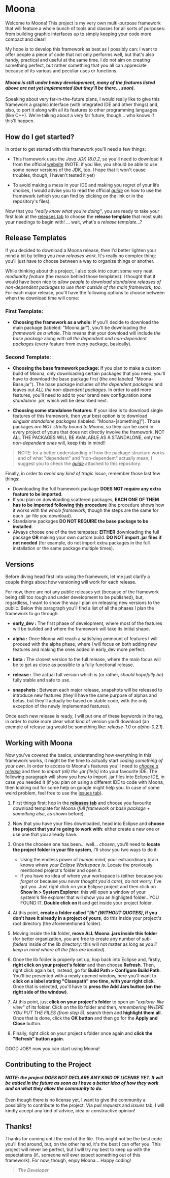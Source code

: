 # Moona

Welcome to Moona! This project is my very own multi-purpose framework that will feature a whole bunch of tools and classes for all sorts of purposes: from building graphic interfaces up to simply keeping your code more compact and clear!

My hope is to develop this framework as best as I possibly can: I want to offer people a piece of code that not only performs well, but that's also handy, practical and useful at the same time. I do not aim on creating something perfect, but rather something that you all can appreciate because of its various and peculiar uses or functions.

#### ***Moona is still under heavy developement, many of the features listed above are not yet implemented (but they'll be there... soon).***

Speaking about very far-in-the-future plans, I would really like to give this framework a graphic interface (with integrated IDE and other things) and, also, to port it along with all its features to other programming languages (like C++). We're talking about a very far future, though... who knows if this'll happen.

## How do I get started?

In order to get started with this framework you'll need a few things:

* This framework uses the *Java JDK 18.0.2*, so you'll need to download it from the official [website](https://www.oracle.com/java/technologies/downloads/) (NOTE: if you like, you should be able to use some newer versions of the JDK, too. I hope that it won't cause troubles, though, I haven't tested it yet)

* To avoid making a mess in your IDE and making you regret of your life choices, I would advise you to read the official [*guide*](https://github.com/anOsuPlayer/Moona/blob/early_dev/GUIDE.md) on how to use the framework (which you can find by clicking on the link or in the repository's files).

Now that you *"really know what you're doing"*, you are ready to take your first look at the [releases tab](https://github.com/anOsuPlayer/Moona/releases) to choose the **release template** that most suits your needings to begin with! ... wait, what's a *release template*...?

## Release Templates

If you decided to download a Moona release, then I'd better lighten your mind a bit by telling you *how releases work*. It's really no complex thing: you'll just have to choose between a way to organize things or another.

While thinking about this project, I also took into count some very neat *modularity feature* (the reason behind those templates). I thought that it would have been nice to *allow people to download standalone releases of non-dependent packages to use them outside of the main framework, too*. For each major release, you'll have the following options to choose between when the download time will come:

### First Template:

* **Choosing the framework as a whole:** If you'll decide to download the main package (labeled: "Moona.jar"), you'll be downloading *the framework as a whole*. This means that your download will include *the base package* along with *all the dependent and non-dependent packages* (every feature from every package, basically).

### Second Template:

* **Choosing the base framework package:** If you plan to make a custom build of Moona, only downloading certain packages that you need, you'll have to download the base package first (the one labeled "Moona-Base.jar"). The base package includes *all the dependent packages* and leaves out *ALL the non-dipendent packages*. In order to add more features, you'll need to add to your brand new configuration some *standalone .jar*, which will be described next.

* **Choosing some standalone features:** If your idea is to download single features of this framework, then your best option is to download *singular standalone packages* (labeled: "Moona-[something]"). Those packages *are NOT strictly bound to Moona*, so they can be used in every project of yours that does not directly involve the framework. NOT ALL THE PACKAGES WILL BE AVAILABLE AS A STANDALONE, only the *non-dependent ones* will, keep this in mind!!

> NOTE: for a better understanding of how the package structure works and of what "dependent" and "non-dependent" actually mean, I suggest you to check the [*guide*](https://github.com/anOsuPlayer/Moona/blob/early_dev/GUIDE.md) attached to this repository.

Finally, in order to *avoid any kind of tragic issue*, remember those last few things:
* Downloading the full framework package **DOES NOT require any extra feature to be imported**.
* If you plan on downloading scattered packages, **EACH ONE OF THEM has to be imported following [this](#working-with-moona) procedure** (the procedure shows how it works with *the whole framework*, though the steps are the same for each .jar file you download).
* Standalone packages **DO NOT REQUIRE the base package to be installed**.
* Always choose one of the two tempates: **EITHER** downloading the full package **OR** making your own custom build. **DO NOT import .jar files if not needed** (for example, do not import extra packages in the full installation or the same package multiple times).

## Versions

Before diving head first into using the framework, let me just clarify a couple things about how versioning will work for each release.

For now, there are not any public releases yet (because of the framework being still too rough and under development to be published), but, regardless, I want to show the way I plan on releasing new versions to the public. Below this paragraph you'll find a list of all the phases I plan the framework to go through:

* **early_dev :** The first phase of development, where most of the features will be builded and where the framework will take its initial shape.

* **alpha :** Once Moona will reach a satisfying ammount of features I will proceed with the alpha phase, where I will focus on both adding new features and making the ones added in early_dev more perfect.

* **beta :** The closest version to the full release, where the main focus will be to get as close as possible to a fully functional release.

* **release :** The actual full version which is (or rather, *should hopefylly be*) fully stable and safe to use.

* **snapshots :** Between each major release, snapshots will be released to introduce new features (they'll have the same purpose of alphas and betas, but they'll actually be based on stable code, with the only exception of the newly implemented features).

Once each new release is ready, I will put one of these keywords in the tag, in order to make more clear what kind of version you'll download (an exemple of release tag would be something like: *release-1.0* or *alpha-0.2.1*).

## Working with Moona

Now you've covered the basics, understanding how everything in this framework works, it might be the time to actually start *coding something of your own*. In order to access to Moona's features you'll need to *[choose a release](#release-templates)* and then to *import (all) the .jar file(s)* into your favourite IDE. The following paragraph will show you how to import .jar files into Eclipse IDE, in case you needed it (if you plan on using a different IDE to code with Moona, then looking out for some help on google might help you. In case of some weird problem, feel free to use the [issues tab](https://github.com/anOsuPlayer/Moona/issues)).

1. First things first: hop in the [**releases tab**](https://github.com/anOsuPlayer/Moona/releases) and choose you favourite download template for Moona (*full framework* or *base package + something else*, as shown before).

2. Now that you have your files downloaded, head into Eclipse and **choose the project that you're going to work with**: either create a new one or use one that you already have.

3. Once the choosen one has been... well... *chosen*, you'll need to **locate the project folder in your file system**, I'll show you two ways to do it:
    * Using the endless power of *human mind*, your extraordinary brain knows *where your Eclipse Workspace is*. Locate the previously mentioned project's folder and open it.
    * If you have no idea of where your workspace is (either because *you forget* or because *you never thought you'd care*), do not worry, I've got you. Just right click on your Eclipse project and then click on **Show In > System Explorer**: this will open a window of your system's file explorer that will show you an highligted folder.. YOU FOUND IT. **Double click on it** and get inside your project folder.
    
4. At this point, **create a folder called *"lib" (WITHOUT QUOTES)*, if you don't have it already in a project of yours**, do this inside your project's root directory (the aforementioned folder).

5. Moving inside the **lib** folder, **move ALL Moona .jars inside this folder** (for better organization, you are free to create any number of *sub-folders* inside of the lib directory: this will not matter as long as *you'll keep in mind where all the files are located*).

6. Once the lib folder is properly set up, hop back into Eclipse and, firstly, **right click on your project's folder** and then choose **Refresh**. Then, right click again but, instead, go for **Build Path > Configure Build Path**. You'll be presented with a newly opened window, here you'll want to **click on a label stating "Classpath" one time, with your right click**. Once that is selected, you'll have to **press the Add Jars button (on the right side of the window)**.

7. At this point, just **click on your project's folder** to open an *"explorer-like view"* of its folder. Click on the lib folder and then, *remembering WHERE YOU PUT THE FILES (from step 5)*, search them and **highlight them all**. Once that is done, click the **OK button** and then go for the **Apply and Close** button.

8. Finally, right click on your project's folder once again and **click the "Refresh" button again**.

GOOD JOB!! now you can start using Moona!

## Contributing to the Project

#### ***NOTE: the project DOES NOT DECLARE ANY KIND OF LICENSE YET. It will be added in the future as soon as I have a better idea of how they work and on what they allow the community to do.***

Even though there is no license yet, I want to give the community a possibility to contribute to the project. Via *pull requests* and *issues* tab, I will kindly accept any kind of advice, idea or constructive opinion!

## Thanks!

Thanks for coming until the end of the file. This might not be the best code you'll find around, but, on the other hand, it's the best I can offer you. This project will never be perfect, but I will try my best to keep up with the expectations (if.. someone will ever expect something out of this framework). For now, though, enjoy Moona... Happy coding!

> *The Developer*
